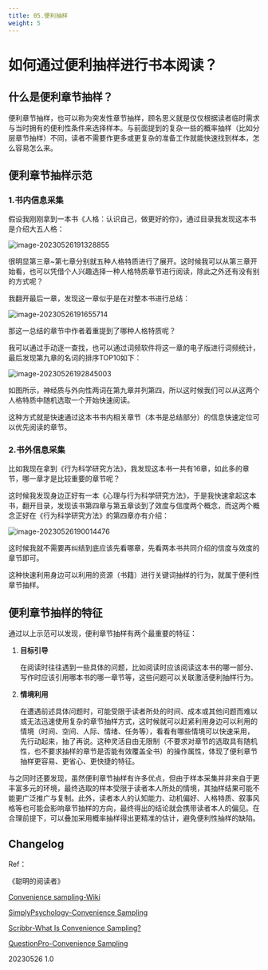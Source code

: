 ```yaml
---
title: 05.便利抽样
weight: 5
---
```




# 如何通过便利抽样进行书本阅读？

## 什么是便利章节抽样？

便利章节抽样，也可以称为突发性章节抽样，顾名思义就是仅仅根据读者临时需求与当时拥有的便利性条件来选择样本。与前面提到的复杂一些的概率抽样（比如分层章节抽样）不同，读者不需要作更多或更复杂的准备工作就能快速找到样本，怎么容易怎么来。

## 便利章节抽样示范

### 1.书内信息采集

假设我刚刚拿到一本书《人格：认识自己，做更好的你》，通过目录我发现这本书是介绍大五人格：

![image-20230526191328855](https://pbox.online/202305261913996.png)

很明显第三章~第七章分别就五种人格特质进行了展开。这时候我可以从第三章开始看，也可以凭借个人兴趣选择一种人格特质章节进行阅读，除此之外还有没有别的方式呢？

我翻开最后一章，发现这一章似乎是在对整本书进行总结：

![image-20230526191655714](https://pbox.online/202305261916744.png)

那这一总结的章节中作者着重提到了哪种人格特质呢？

我可以通过手动逐一查找，也可以通过词频软件将这一章的电子版进行词频统计，最后发现第九章的名词的排序TOP10如下：

![image-20230526192845003](https://pbox.online/202305261928030.png)

如图所示，神经质与外向性两词在第九章并列第四，所以这时候我们可以从这两个人格特质中随机选取一个开始快速阅读。

这种方式就是快速通过这本书书内相关章节（本书是总结部分）的信息快速定位可以优先阅读的章节。



### 2.书外信息采集

比如我现在拿到《行为科学研究方法》，我发现这本书一共有16章，如此多的章节，哪一章才是比较重要的章节呢？

这时候我发现身边正好有一本《心理与行为科学研究方法》，于是我快速拿起这本书，翻开目录，发现该书第四章与第五章谈到了效度与信度两个概念，而这两个概念正好在《行为科学研究方法》的第四章亦有介绍：

![image-20230526190014476](https://pbox.online/202305261900504.png)

这时候我就不需要再纠结到底应该先看哪章，先看两本书共同介绍的信度与效度的章节即可。

这种快速利用身边可以利用的资源（书籍）进行关键词抽样的行为，就属于便利性章节抽样。



## 便利章节抽样的特征

通过以上示范可以发现，便利章节抽样有两个最重要的特征：

1. **目标引导**

   在阅读时往往遇到一些具体的问题，比如阅读时应该阅读这本书的哪一部分、写作时应该引用哪本书的哪一章节等，这些问题可以关联激活便利抽样行为。

2. **情境利用**

   在遭遇前述具体问题时，可能受限于读者所处的时间、成本或其他问题而难以或无法迅速使用复杂的章节抽样方式，这时候就可以赶紧利用身边可以利用的情境（时间、空间、人际、情绪、任务等），看看有哪些情境可以快速采用，先行动起来，抽了再说。这种灵活自由无限制（不要求对章节的选取具有随机性，也不要求抽样的章节是否能有效覆盖全书）的操作属性，体现了便利章节抽样更容易、更省心、更快捷的特征。

与之同时还要发现，虽然便利章节抽样有许多优点，但由于样本采集并非来自于更丰富多元的环境，最终选取的样本受限于读者本人所处的情境，其抽样结果可能不能更广泛推广与复制。此外，读者本人的认知能力、动机偏好、人格特质、叙事风格等也可能会影响章节抽样的方向，最终得出的结论就会携带读者本人的偏见。在合理前提下，可以叠加采用概率抽样得出更精准的估计，避免便利性抽样的缺陷。



## Changelog

Ref：

《聪明的阅读者》

[Convenience sampling-Wiki](https://en.wikipedia.org/wiki/Convenience_sampling)

[SimplyPsychology-Convenience Sampling](https://www.simplypsychology.org/convenience-sampling.html)

[Scribbr-What Is Convenience Sampling?](https://www.scribbr.com/methodology/convenience-sampling/)

[QuestionPro-Convenience Sampling](https://www.questionpro.com/blog/convenience-sampling/)



20230526 1.0







